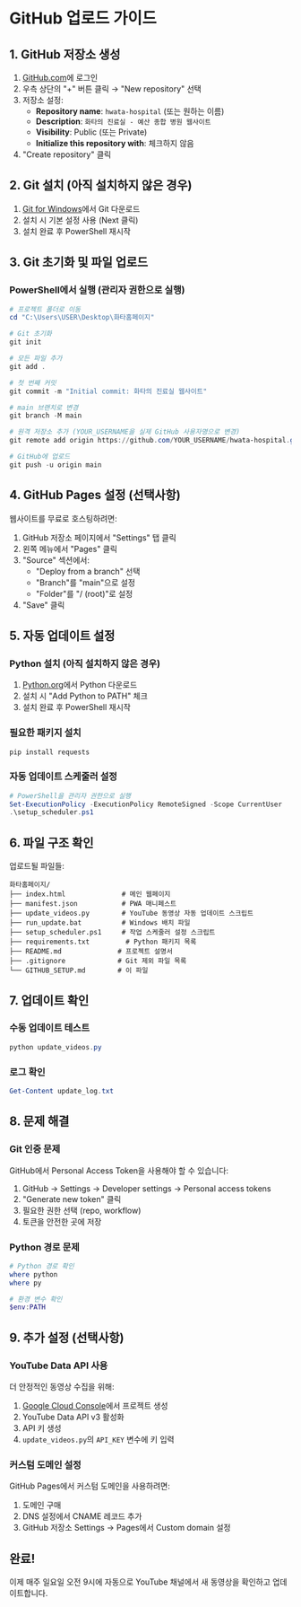 # GitHub 업로드 가이드

## 1. GitHub 저장소 생성

1. [GitHub.com](https://github.com)에 로그인
2. 우측 상단의 "+" 버튼 클릭 → "New repository" 선택
3. 저장소 설정:
   - **Repository name**: `hwata-hospital` (또는 원하는 이름)
   - **Description**: `화타의 진료실 - 예산 종합 병원 웹사이트`
   - **Visibility**: Public (또는 Private)
   - **Initialize this repository with**: 체크하지 않음
4. "Create repository" 클릭

## 2. Git 설치 (아직 설치하지 않은 경우)

1. [Git for Windows](https://git-scm.com/download/win)에서 Git 다운로드
2. 설치 시 기본 설정 사용 (Next 클릭)
3. 설치 완료 후 PowerShell 재시작

## 3. Git 초기화 및 파일 업로드

### PowerShell에서 실행 (관리자 권한으로 실행)

```powershell
# 프로젝트 폴더로 이동
cd "C:\Users\USER\Desktop\화타홈페이지"

# Git 초기화
git init

# 모든 파일 추가
git add .

# 첫 번째 커밋
git commit -m "Initial commit: 화타의 진료실 웹사이트"

# main 브랜치로 변경
git branch -M main

# 원격 저장소 추가 (YOUR_USERNAME을 실제 GitHub 사용자명으로 변경)
git remote add origin https://github.com/YOUR_USERNAME/hwata-hospital.git

# GitHub에 업로드
git push -u origin main
```

## 4. GitHub Pages 설정 (선택사항)

웹사이트를 무료로 호스팅하려면:

1. GitHub 저장소 페이지에서 "Settings" 탭 클릭
2. 왼쪽 메뉴에서 "Pages" 클릭
3. "Source" 섹션에서:
   - "Deploy from a branch" 선택
   - "Branch"를 "main"으로 설정
   - "Folder"를 "/ (root)"로 설정
4. "Save" 클릭

## 5. 자동 업데이트 설정

### Python 설치 (아직 설치하지 않은 경우)

1. [Python.org](https://www.python.org/downloads/)에서 Python 다운로드
2. 설치 시 "Add Python to PATH" 체크
3. 설치 완료 후 PowerShell 재시작

### 필요한 패키지 설치

```powershell
pip install requests
```

### 자동 업데이트 스케줄러 설정

```powershell
# PowerShell을 관리자 권한으로 실행
Set-ExecutionPolicy -ExecutionPolicy RemoteSigned -Scope CurrentUser
.\setup_scheduler.ps1
```

## 6. 파일 구조 확인

업로드될 파일들:

```
화타홈페이지/
├── index.html              # 메인 웹페이지
├── manifest.json           # PWA 매니페스트
├── update_videos.py        # YouTube 동영상 자동 업데이트 스크립트
├── run_update.bat          # Windows 배치 파일
├── setup_scheduler.ps1     # 작업 스케줄러 설정 스크립트
├── requirements.txt         # Python 패키지 목록
├── README.md              # 프로젝트 설명서
├── .gitignore             # Git 제외 파일 목록
└── GITHUB_SETUP.md        # 이 파일
```

## 7. 업데이트 확인

### 수동 업데이트 테스트

```powershell
python update_videos.py
```

### 로그 확인

```powershell
Get-Content update_log.txt
```

## 8. 문제 해결

### Git 인증 문제

GitHub에서 Personal Access Token을 사용해야 할 수 있습니다:

1. GitHub → Settings → Developer settings → Personal access tokens
2. "Generate new token" 클릭
3. 필요한 권한 선택 (repo, workflow)
4. 토큰을 안전한 곳에 저장

### Python 경로 문제

```powershell
# Python 경로 확인
where python
where py

# 환경 변수 확인
$env:PATH
```

## 9. 추가 설정 (선택사항)

### YouTube Data API 사용

더 안정적인 동영상 수집을 위해:

1. [Google Cloud Console](https://console.cloud.google.com/)에서 프로젝트 생성
2. YouTube Data API v3 활성화
3. API 키 생성
4. `update_videos.py`의 `API_KEY` 변수에 키 입력

### 커스텀 도메인 설정

GitHub Pages에서 커스텀 도메인을 사용하려면:

1. 도메인 구매
2. DNS 설정에서 CNAME 레코드 추가
3. GitHub 저장소 Settings → Pages에서 Custom domain 설정

## 완료!

이제 매주 일요일 오전 9시에 자동으로 YouTube 채널에서 새 동영상을 확인하고 업데이트합니다.

